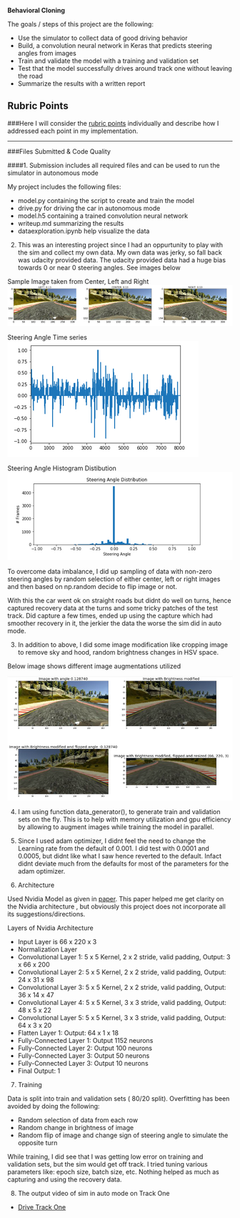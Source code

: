**Behavioral Cloning** 

The goals / steps of this project are the following:
* Use the simulator to collect data of good driving behavior
* Build, a convolution neural network in Keras that predicts steering angles from images
* Train and validate the model with a training and validation set
* Test that the model successfully drives around track one without leaving the road
* Summarize the results with a written report


[//]: # (Image References)

[image1]: ./output_images/timeseries.jpg
[image2]: ./output_images/anglehistogram.jpg
[image3]: ./output_images/augmentedimage.jpg
[image4]: ./output_images/sampleimagecenterleftright.jpg

## Rubric Points
###Here I will consider the [rubric points](https://review.udacity.com/#!/rubrics/432/view) individually and describe how I addressed each point in my implementation.  

---
###Files Submitted & Code Quality

####1. Submission includes all required files and can be used to run the simulator in autonomous mode

My project includes the following files:
* model.py containing the script to create and train the model
* drive.py for driving the car in autonomous mode
* model.h5 containing a trained convolution neural network 
* writeup.md summarizing the results
* dataexploration.ipynb help visualize the data

2. This was an interesting project since I had an oppurtunity to play with the sim and collect my own data. My own data was jerky, so fall back was udacity provided data. The udacity provided data had a huge bias towards 0 or near 0 steering angles. See images below

Sample Image taken from Center, Left and Right
![alt text][image4]

Steering Angle Time series
![alt text][image1]

Steering Angle Histogram Distibution
![alt text][image2]

To overcome data imbalance, I did up sampling of data with non-zero steering angles by random selection of either center, left or right images and then based on np.random decide to flip image or not.

With this the car went ok on straight roads but didnt do well on turns, hence captured recovery data at the turns and some tricky patches of the test track. Did capture a few times, ended up using the capture which had smoother recovery in it, the jerkier the data the worse the sim did in auto mode.

3. In addition to above, I did some image modification like cropping image to remove sky and hood, random brightness changes in HSV space.

Below image shows different image augmentations utilized

![alt text][image3]


4. I am using function data_generator(), to generate train and validation sets on the fly. This is to help with memory utilization and gpu efficiency by allowing to augment images while training the model in parallel.

5. Since I used adam optimizer, I didnt feel the need to change the Learning rate from the default of 0.001. I did test with 0.0001 and 0.0005, but didnt like what I saw hence reverted to the default. Infact didnt deviate much from the defaults for most of the parameters for the adam optimizer. 

6. Architecture

Used Nvidia Model as given in [paper](http://images.nvidia.com/content/tegra/automotive/images/2016/solutions/pdf/end-to-end-dl-using-px.pdf).
This paper helped me get clarity on the Nvidia architecture , but obviously this project does not incorporate all its suggestions/directions.

Layers of Nvidia Architecture

- Input Layer is 66 x 220 x 3
- Normalization Layer
- Convolutional Layer 1: 5 x 5 Kernel, 2 x 2 stride, valid padding, Output: 3 x 66 x 200
- Convolutional Layer 2: 5 x 5 Kernel, 2 x 2 stride, valid padding, Output: 24 x 31 x 98
- Convolutional Layer 3: 5 x 5 Kernel, 2 x 2 stride, valid padding, Output: 36 x 14 x 47
- Convolutional Layer 4: 5 x 5 Kernel, 3 x 3 stride, valid padding, Output: 48 x 5 x 22
- Convolutional Layer 5: 5 x 5 Kernel, 3 x 3 stride, valid padding, Output: 64 x 3 x 20
- Flatten Layer 1: Output: 64 x 1 x 18
- Fully-Connected Layer 1: Output 1152 neurons
- Fully-Connected Layer 2: Output 100 neurons
- Fully-Connected Layer 3: Output 50 neurons
- Fully-Connected Layer 3: Output 10 neurons
- Final Output: 1

7. Training

Data is split into train and validation sets ( 80/20 split). Overfitting has been avoided by doing the following:

- Random selection of data from each row
- Random change in brightness of image
- Random flip of image and change sign of steering angle to simulate the opposite turn

While training, I did see that I was getting low error on training and validation sets, but the sim would get off track. I tried tuning various parameters like: epoch size, batch size, etc. Nothing helped as much as capturing and using the recovery data.

8. The output video of sim in auto mode on Track One

- [Drive Track One](https://youtu.be/R8C0DUNY4O8)

